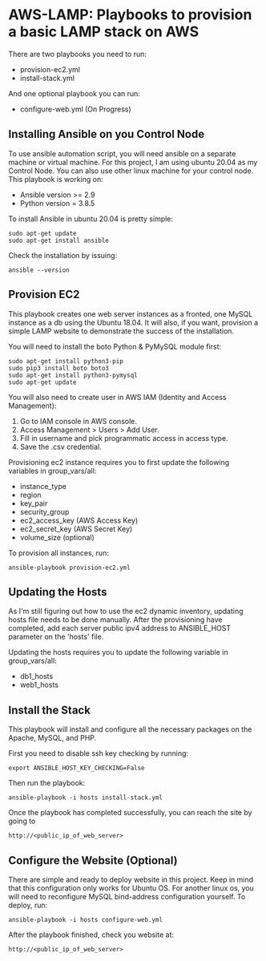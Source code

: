 # AWS-LAMP: Playbooks to provision a basic LAMP stack on AWS

There are two playbooks you need to run:
- provision-ec2.yml
- install-stack.yml

And one optional playbook you can run:
- configure-web.yml (On Progress)

## Installing Ansible on you Control Node
To use ansible automation script, you will need ansible on a separate machine or virtual machine. For this project, I am using ubuntu 20.04 as my Control Node. You can also use other linux machine for your control node. This playbook is working on:
- Ansible version >= 2.9
- Python version = 3.8.5

To install Ansible in ubuntu 20.04 is pretty simple:

```
sudo apt-get update
sudo apt-get install ansible
```

Check the installation by issuing:

```
ansible --version
```

## Provision EC2
This playbook creates one web server instances as a fronted, one MySQL instance as a db using the Ubuntu 18.04. It will also, if you want, provision a simple LAMP website to demonstrate the success of the installation.

You will need to install the boto Python & PyMySQL module first:

```
sudo apt-get install python3-pip
sudo pip3 install boto boto3
sudo apt-get install python3-pymysql
sudo apt-get update
```

You will also need to create user in AWS IAM (Identity and Access Management):
1. Go to IAM console in AWS console.
2. Access Management > Users > Add User.
3. Fill in username and pick programmatic access in access type.
4. Save the .csv credential.

Provisioning ec2 instance requires you to first update the following variables in group_vars/all:

- instance_type
- region
- key_pair
- security_group
- ec2_access_key (AWS Access Key)
- ec2_secret_key (AWS Secret Key)
- volume_size (optional)

To provision all instances, run:

```
ansible-playbook provision-ec2.yml
```

## Updating the Hosts
As I'm still figuring out how to use the ec2 dynamic inventory, updating hosts file needs to be done manually. After the provisioning have completed, add each server public ipv4 address to ANSIBLE_HOST parameter on the 'hosts' file.

Updating the hosts requires you to update the following variable in group_vars/all:

- db1_hosts
- web1_hosts

## Install the Stack
This playbook will install and configure all the necessary packages on the Apache, MySQL, and PHP.

First you need to disable ssh key checking by running:

```
export ANSIBLE_HOST_KEY_CHECKING=False
```

Then run the playbook:

```
ansible-playbook -i hosts install-stack.yml
```

Once the playbook has completed successfully, you can reach the site by going to

```
http://<public_ip_of_web_server>
```

## Configure the Website (Optional)
There are simple and ready to deploy website in this project. Keep in mind that this configuration only works for Ubuntu OS. For another linux os, you will need to reconfigure MySQL bind-address configuration yourself. To deploy, run:

```
ansible-playbook -i hosts configure-web.yml
```

After the playbook finished, check you website at:

```
http://<public_ip_of_web_server>
```

